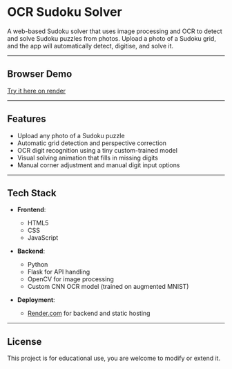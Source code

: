 # OCR Sudoku Solver

A web-based Sudoku solver that uses image processing and OCR to detect and solve Sudoku puzzles from photos. Upload a photo of a Sudoku grid, and the app will automatically detect, digitise, and solve it.

---

## Browser Demo

[Try it here on render ](https://sudoku-solver-web.onrender.com)  

---

## Features

- Upload any photo of a Sudoku puzzle
- Automatic grid detection and perspective correction
- OCR digit recognition using a tiny custom-trained model
- Visual solving animation that fills in missing digits
- Manual corner adjustment and manual digit input options
  
---

## Tech Stack

- **Frontend**:  
  - HTML5
  - CSS
  - JavaScript

- **Backend**:
  - Python  
  - Flask for API handling  
  - OpenCV for image processing  
  - Custom CNN OCR model (trained on augmented MNIST)

- **Deployment**:
  - [Render.com](https://render.com) for backend and static hosting

---

## License

This project is for educational use, you are welcome to modify or extend it.
